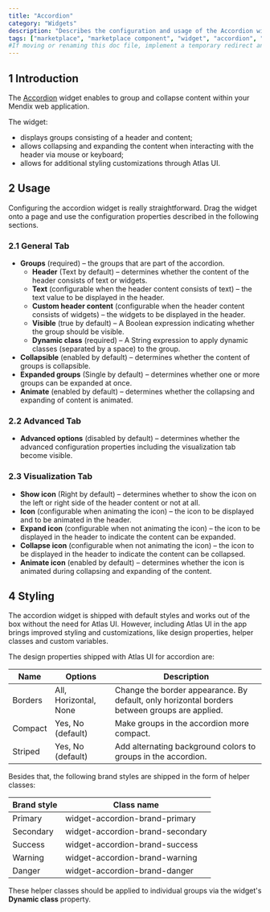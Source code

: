 ```yaml
---
title: "Accordion"
category: "Widgets"
description: "Describes the configuration and usage of the Accordion widget, which is available in the Mendix Marketplace."
tags: ["marketplace", "marketplace component", "widget", "accordion", "group box", "platform support"]
#If moving or renaming this doc file, implement a temporary redirect and let the respective team know they should update the URL in the product. See Mapping to Products for more details.
---
```


## 1 Introduction

The [Accordion]() widget enables to group and collapse content within your Mendix web application.

The widget:

* displays groups consisting of a header and content;
* allows collapsing and expanding the content when interacting with the header via mouse or keyboard;
* allows for additional styling customizations through Atlas UI.

## 2 Usage

Configuring the accordion widget is really straightforward. Drag the widget onto a page and use the configuration properties described in the following sections.

### 2.1 General Tab

* **Groups** (required) – the groups that are part of the accordion.
  * **Header** (Text by default) – determines whether the content of the header consists of text or widgets.
  * **Text** (configurable when the header content consists of text) – the text value to be displayed in the header.
  * **Custom header content** (configurable when the header content consists of widgets) – the widgets to be displayed in the header.
  * **Visible** (true by default) – A Boolean expression indicating whether the group should be visible.
  * **Dynamic class** (required) – A String expression to apply dynamic classes (separated by a space) to the group.
* **Collapsible** (enabled by default) – determines whether the content of groups is collapsible.
* **Expanded groups** (Single by default) – determines whether one or more groups can be expanded at once.
* **Animate** (enabled by default) – determines whether the collapsing and expanding of content is animated.


### 2.2 Advanced Tab

* **Advanced options** (disabled by default) – determines whether the advanced configuration properties including the visualization tab become visible.

### 2.3 Visualization Tab

* **Show icon** (Right by default) – determines whether to show the icon on the left or right side of the header content or not at all.
* **Icon** (configurable when animating the icon) – the icon to be displayed and to be animated in the header.
* **Expand icon** (configurable when not animating the icon) – the icon to be displayed in the header to indicate the content can be expanded.
* **Collapse icon** (configurable when not animating the icon) – the icon to be displayed in the header to indicate the content can be collapsed.
* **Animate icon** (enabled by default) – determines whether the icon is animated during collapsing and expanding of the content.

## 4 Styling

The accordion widget is shipped with default styles and works out of the box without the need for Atlas UI. However, including Atlas UI in the app brings improved styling and customizations, like design properties, helper classes and custom variables.

The design properties shipped with Atlas UI for accordion are:

| Name    | Options               | Description                                                                                   |
|---------|-----------------------|-----------------------------------------------------------------------------------------------|
| Borders | All, Horizontal, None | Change the border appearance. By default, only horizontal borders between groups are applied. |
| Compact | Yes, No (default)     | Make groups in the accordion more compact.                                                    |
| Striped | Yes, No (default)     | Add alternating background colors to groups in the accordion.                                 |

Besides that, the following brand styles are shipped in the form of helper classes:

| Brand style | Class name                       |
|-------------|----------------------------------|
| Primary     | widget-accordion-brand-primary   |
| Secondary   | widget-accordion-brand-secondary |
| Success     | widget-accordion-brand-success   |
| Warning     | widget-accordion-brand-warning   |
| Danger      | widget-accordion-brand-danger    |

These helper classes should be applied to individual groups via the widget's **Dynamic class** property.
